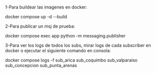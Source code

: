 1-Para buildear las imagenes en docker:

docker compose up -d --build

2-Para publicar un msj de prueba:

docker compose exec app python -m messaging.publisher

3-Para ver los logs de todos los subs, mirar logs de cada subscriber en docker o ejecutar el siguiente comando en consola:

docker compose logs -f sub_arica sub_coquimbo sub_valparaiso sub_concepcion sub_punta_arenas